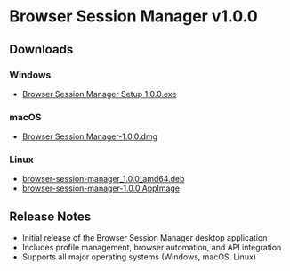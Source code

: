 
# Browser Session Manager v1.0.0

## Downloads

### Windows
- [Browser Session Manager Setup 1.0.0.exe](./BrowserSessionManager-Setup-1.0.0.exe)

### macOS
- [Browser Session Manager-1.0.0.dmg](./BrowserSessionManager-1.0.0.dmg)

### Linux
- [browser-session-manager_1.0.0_amd64.deb](./browser-session-manager_1.0.0_amd64.deb)
- [browser-session-manager-1.0.0.AppImage](./browser-session-manager-1.0.0.AppImage)

## Release Notes

- Initial release of the Browser Session Manager desktop application
- Includes profile management, browser automation, and API integration
- Supports all major operating systems (Windows, macOS, Linux)
